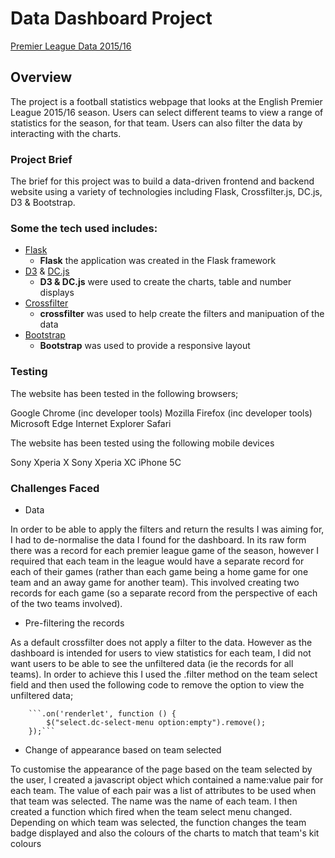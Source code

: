 # Data Dashboard Project

[Premier League Data 2015/16](https://premier-league-2015-16.herokuapp.com)

## Overview

The project is a football statistics webpage that looks at the English Premier League 2015/16 season. Users can select different teams to view a range of statistics for the season, for that team. Users can also filter the data by interacting with the charts.

### Project Brief

The brief for this project was to build a data-driven frontend and backend website using a variety of technologies including Flask, Crossfilter.js, DC.js, D3 & Bootstrap.

### Some the tech used includes:
- [Flask](http://flask.pocoo.org/)
    - **Flask** the application was created in the Flask framework
- [D3](https://d3js.org/) & [DC.js](https://dc-js.github.io/dc.js/)
    - **D3 & DC.js** were used to create the charts, table and number displays
- [Crossfilter](http://square.github.io/crossfilter/)
    - **crossfilter** was used to help create the filters and manipuation of the data
- [Bootstrap](http://getbootstrap.com/)
    - **Bootstrap** was used to provide a responsive layout

### Testing

The website has been tested in the following browsers;

Google Chrome (inc developer tools)
Mozilla Firefox (inc developer tools)
Microsoft Edge
Internet Explorer
Safari

The website has been tested using the following mobile devices

Sony Xperia X
Sony Xperia XC
iPhone 5C

### Challenges Faced

- Data

In order to be able to apply the filters and return the results I was aiming for, I had to de-normalise the data I found for the dashboard. In its raw form there was a record for each premier league game of the season, however I required that each team in the league would have a separate record for each of their games (rather than each game being a home game for one team and an away game for another team). This involved creating two records for each game (so a separate record from the perspective of each of the two teams involved).

- Pre-filtering the records

As a default crossfilter does not apply a filter to the data. However as the dashboard is intended for users to view statistics for each team, I did not want users to be able to see the unfiltered data (ie the records for all teams). In order to achieve this I used the .filter method on the team select field and then used the following code to remove the option to view the unfiltered data;

        ```.on('renderlet', function () {
            $("select.dc-select-menu option:empty").remove();
        });```

- Change of appearance based on team selected

To customise the appearance of the page based on the team selected by the user, I created a javascript object which contained a name:value pair for each team. The value of each pair was a list of attributes to be used when that team was selected. The name was the name of each team. I then created a function which fired when the team select menu changed. Depending on which team was selected, the function changes the team badge displayed and also the colours of the charts to match that team's kit colours

